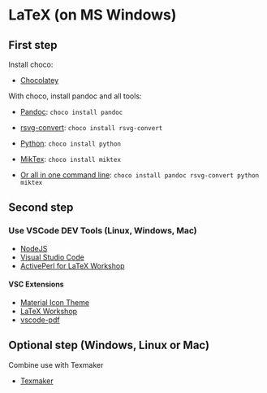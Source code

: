 # LaTeX (on MS Windows)

## First step

Install choco:

- [Chocolatey](https://chocolatey.org/)

With choco, install pandoc and all tools:

- [Pandoc](https://pandoc.org/): `choco install pandoc`
- [rsvg-convert](https://wiki.gnome.org/Projects/LibRsvg): `choco install rsvg-convert`
- [Python](https://www.python.org/): `choco install python`
- [MikTex](https://miktex.org/): `choco install miktex`

- [Or all in one command line](https://pandoc.org/installing.html): `choco install pandoc rsvg-convert python miktex`

## Second step

### Use VSCode DEV Tools (Linux, Windows, Mac)

- [NodeJS](https://nodejs.org/)
- [Visual Studio Code](https://code.visualstudio.com/)
- [ActivePerl for LaTeX Workshop](https://www.activestate.com/products/perl/downloads/)

#### VSC Extensions

- [Material Icon Theme](https://marketplace.visualstudio.com/items?itemName=PKief.material-icon-theme)
- [LaTeX Workshop](https://github.com/James-Yu/LaTeX-Workshop)
- [vscode-pdf](https://github.com/tomoki1207/vscode-pdfviewer)

## Optional step (Windows, Linux or Mac)

Combine use with Texmaker

- [Texmaker](https://www.xm1math.net/texmaker/)
